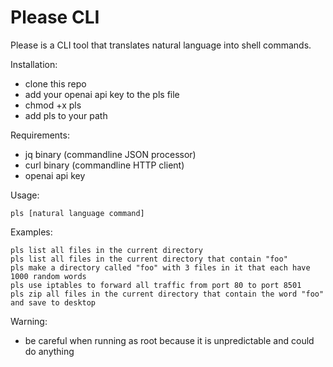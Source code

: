 # Please CLI

Please is a CLI tool that translates natural language into shell commands.

Installation:
- clone this repo
- add your openai api key to the pls file
- chmod +x pls
- add pls to your path

Requirements:
- jq binary (commandline JSON processor)
- curl binary (commandline HTTP client)
- openai api key

Usage:
```
pls [natural language command]
```
Examples:
```
pls list all files in the current directory
pls list all files in the current directory that contain "foo"
pls make a directory called "foo" with 3 files in it that each have 1000 random words
pls use iptables to forward all traffic from port 80 to port 8501
pls zip all files in the current directory that contain the word "foo" and save to desktop
```

Warning:
- be careful when running as root because it is unpredictable and could do anything